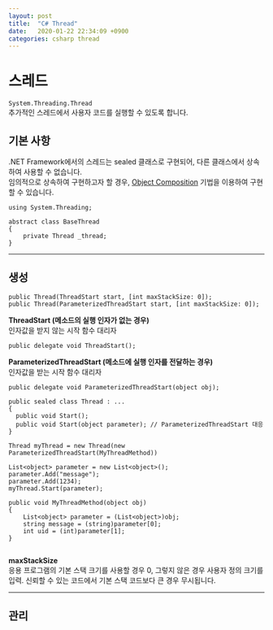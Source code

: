 ```yaml
---
layout: post
title:  "C# Thread"
date:   2020-01-22 22:34:09 +0900
categories: csharp thread
---
```


# 스레드
`System.Threading.Thread`  
추가적인 스레드에서 사용자 코드를 실행할 수 있도록 합니다.

## 기본 사항
.NET Framework에서의 스레드는 sealed 클래스로 구현되어, 다른 클래스에서 상속하여 사용할 수 없습니다.  
임의적으로 상속하여 구현하고자 할 경우, [Object Composition](https://stackoverflow.com/questions/8123461/unable-to-inherit-from-a-thread-class-in-c-sharp) 기법을 이용하여 구현할 수 있습니다.

```
using System.Threading;

abstract class BaseThread
{
    private Thread _thread;
}

```

----

## 생성
```
public Thread(ThreadStart start, [int maxStackSize: 0]);
public Thread(ParameterizedThreadStart start, [int maxStackSize: 0]);
```

**ThreadStart (메소드의 실행 인자가 없는 경우)**  
인자값을 받지 않는 시작 함수 대리자
```
public delegate void ThreadStart();
```


**ParameterizedThreadStart (메소드에 실행 인자를 전달하는 경우)**  
인자값을 받는 시작 함수 대리자
```
public delegate void ParameterizedThreadStart(object obj);

public sealed class Thread : ...
{
  public void Start();
  public void Start(object parameter); // ParameterizedThreadStart 대응
}

Thread myThread = new Thread(new ParameterizedThreadStart(MyThreadMethod))

List<object> parameter = new List<object>();
parameter.Add("message");
parameter.Add(1234);
myThread.Start(parameter);

public void MyThreadMethod(object obj)
{
    List<object> parameter = (List<object>)obj;
    string message = (string)parameter[0];
    int uid = (int)parameter[1];
}


```



**maxStackSize**  
응용 프로그램의 기본 스택 크기를 사용할 경우 0, 그렇지 않은 경우 사용자 정의 크기를 입력. 신뢰할 수 있는 코드에서 기본 스택 코드보다 큰 경우 무시됩니다.

----

## 관리

